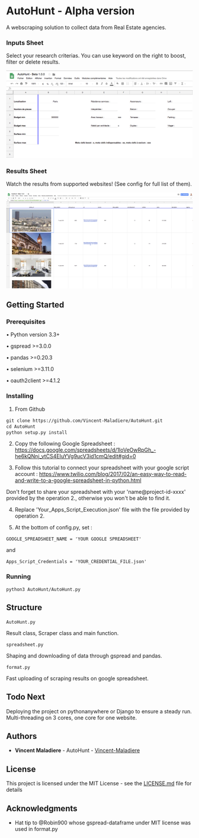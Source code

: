 # AutoHunt - Alpha version

A webscraping solution to collect data from Real Estate agencies.

### Inputs Sheet

Select your research criterias.
You can use keyword on the right to boost, filter or delete results.

![alt text](https://raw.githubusercontent.com/Vincent-Maladiere/AutoHunt/master/inputs.png)

### Results Sheet

Watch the results from supported websites! (See config for full list of them).

![alt text](https://raw.githubusercontent.com/Vincent-Maladiere/AutoHunt/master/results.png)

## Getting Started

### Prerequisites

• Python version 3.3+

• gspread >=3.0.0

• pandas >=0.20.3

• selenium >=3.11.0 

• oauth2client >=4.1.2 

### Installing

1. From Github 

```
git clone https://github.com/Vincent-Maladiere/AutoHunt.git
cd AutoHunt
python setup.py install
```

2. Copy the following Google Spreadsheet : https://docs.google.com/spreadsheets/d/1loVeOwRpGh_-he6kQNnj_vtCS4EIuYVg9ucV3id1cmQ/edit#gid=0

3. Follow this tutorial to connect your spreadsheet with your google script account : https://www.twilio.com/blog/2017/02/an-easy-way-to-read-and-write-to-a-google-spreadsheet-in-python.html

Don't forget to share your spreadsheet with your 'name@project-id-xxxx' provided by the operation 2., otherwise you won't be able to find it.

4. Replace 'Your_Apps_Script_Execution.json' file with the file provided by operation 2.

5. At the bottom of config.py, set : 

```
GOOGLE_SPREADSHEET_NAME = 'YOUR GOOGLE SPREADSHEET'
``` 

and 

```
Apps_Script_Credentials = 'YOUR_CREDENTIAL_FILE.json'
```

### Running

```
python3 AutoHunt/AutoHunt.py
```

## Structure

```
AutoHunt.py
```
Result class, Scraper class and main function.

```
spreadsheet.py
```
Shaping and downloading of data through gspread and pandas.

```
format.py
```
Fast uploading of scraping results on google spreadsheet.

## Todo Next

Deploying the project on pythonanywhere or Django to ensure a steady run.
Multi-threading on 3 cores, one core for one website.

## Authors

* **Vincent Maladiere** - AutoHunt - [Vincent-Maladiere](https://github.com/Vincent-Maladiere)

## License

This project is licensed under the MIT License - see the [LICENSE.md](LICENSE.md) file for details

## Acknowledgments

* Hat tip to @Robin900 whose gspread-dataframe under MIT license was used in format.py
